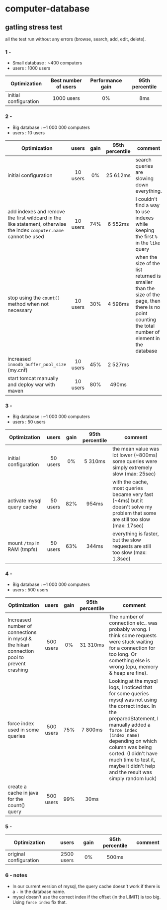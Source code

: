 # computer-database

## gatling stress test

all the test run without any errors (browse, search, add, edit, delete).

### 1 -

 - Small database : ~400 computers
 - users : 1000 users

| Optimization | Best number of users | Performance gain | 95th percentile |
| --- | :---:  | :---:  | :---: |
| initial configuration | 1000 users | 0% | 8ms |

### 2 -

 - Big database : ~1 000 000 computers
 - users	     : 10 users

| Optimization | users | gain | 95th percentile | comment |
| --- | :---:  | :---:  | :---: | --- |
| initial configuration | 10 users | 0% | 25 612ms | search queries are slowing down everything. |
| add indexes and remove the first wildcard in the like statement, otherwise the index `computer.name` cannot be used | 10 users | 74% | 6 552ms | I couldn't find a way to use indexes while keeping the first `%` in the `like` query |
| stop using the `count()` method when not necessary | 10 users | 30% | 4 598ms | when the size of the list returned is smaller than the size of the page, then there is no point counting the total number of element in the database |
| increased `innodb_buffer_pool_size` (my.cnf) | 10 users | 45% |  2 527ms |
| start tomcat manually and deploy war with maven | 10 users | 80% | 490ms |

### 3 - 

 - Big database : ~1 000 000 computers
 - users	     : 50 users

| Optimization | users | gain | 95th percentile | comment |
| --- | :---:  | :---:  | :---: | --- |
| initial configuration | 50 users | 0% | 5 310ms | the mean value was lot lower (~800ms) some queries were simply extremely slow (max: 25sec) |
| activate mysql query cache | 50 users | 82% | 954ms | with the cache, most queries became very fast (~4ms) but it doesn't solve my problem that some are still too slow (max: 17sec) |
| mount `/tmp` in RAM (tmpfs) | 50 users | 63% | 344ms | everything is faster, but the slow requests are still too slow (max: 1.3sec) |

### 4 -

- Big database : ~1 000 000 computers
- users	     : 500 users

| Optimization | users | gain | 95th percentile | comment |
| --- | :---:  | :---:  | :---: | --- |
| Increased number of connections in mysql & the hikari connection pool to prevent crashing | 500 users | 0% | 31 310ms | The number of connection etc.. was probably wrong. I think some requests were stuck waiting for a connection for too long. Or something else is wrong (cpu, memory & heap are fine).|
| force index used in some queries | 500 users | 75% | 7 800ms | Looking at the mysql logs, I noticed that for some queries mysql was not using the correct index. In the preparedStatement, I manually added a `force index (index_name)` depending on which column was being sorted. (I didn't have much time to test it, maybe it didn't help and the result was simply random luck) |
| create a cache in java for the count() query | 500 users | 99% | 30ms ||

### 5 - 

| Optimization | users | gain | 95th percentile | comment |
| --- | :---:  | :---:  | :---: | --- |
| original configuration | 2500 users | 0% | 500ms | |


### 6 - notes
 - In our current version of mysql, the query cache doesn't work if there is a `-` in the database name.
 - mysql doesn't use the correct index if the offset (in the LIMIT) is too big. Using `force index` fix that. 